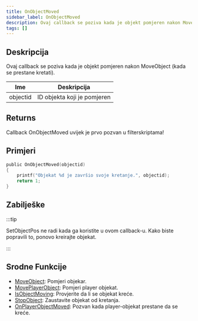 ```yaml
---
title: OnObjectMoved
sidebar_label: OnObjectMoved
description: Ovaj callback se poziva kada je objekt pomjeren nakon MoveObject (kada se prestane kretati).
tags: []
---
```


## Deskripcija

Ovaj callback se poziva kada je objekt pomjeren nakon MoveObject (kada se prestane kretati).

| Ime      | Deskripcija                 |
| -------- | --------------------------- |
| objectid | ID objekta koji je pomjeren |

## Returns

Callback OnObjectMoved uvijek je prvo pozvan u filterskriptama!

## Primjeri

```c
public OnObjectMoved(objectid)
{
    printf("Objekat %d je završio svoje kretanje.", objectid);
    return 1;
}
```

## Zabilješke

:::tip

SetObjectPos ne radi kada ga koristite u ovom callback-u. Kako biste popravili to, ponovo kreirajte objekat.

:::

## Srodne Funkcije

- [MoveObject](../functions/MoveObject.md): Pomjeri objekar.
- [MovePlayerObject](../functions/MovePlayerObject.md): Pomjeri player objekat.
- [IsObjectMoving](../functions/IsObjectMoving.md): Provjerite da li se objekat kreće.
- [StopObject](../functions/StopObject.md): Zaustavite objekat od kretanja.
- [OnPlayerObjectMoved](OnPlayerObjectMoved.md): Pozvan kada player-objekat prestane da se kreće.
